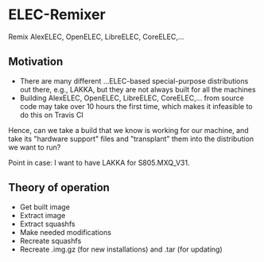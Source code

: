 # ELEC-Remixer
Remix AlexELEC, OpenELEC, LibreELEC, CoreELEC,...

## Motivation

* There are many different ...ELEC-based special-purpose distributions out there, e.g., LAKKA, but they are not always built for all the machines
* Building AlexELEC, OpenELEC, LibreELEC, CoreELEC,... from source code may take over 10 hours the first time, which makes it infeasible to do this on Travis CI

Hence, can we take a build that we know is working for our machine, and take its "hardware support" files and "transplant" them into the distribution we want to run?

Point in case: I want to have LAKKA for S805.MXQ_V31.

## Theory of operation

- Get built image
- Extract image
- Extract squashfs
- Make needed modifications
- Recreate squashfs
- Recreate .img.gz (for new installations) and .tar (for updating)
